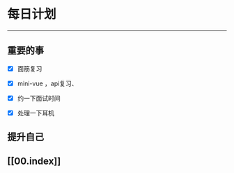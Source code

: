 
# 每日计划
---
## 重要的事
- [x]  面筋复习
- [x]  mini-vue ，api复习、
- [x] 约一下面试时间
- [x] 处理一下耳机




## 提升自己

  



## [[00.index]]










